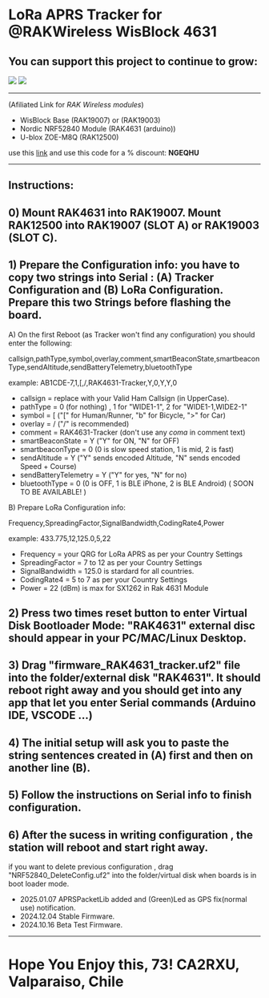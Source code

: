 # LoRa APRS Tracker for @RAKWireless WisBlock 4631

## You can support this project to continue to grow:

[<img src="https://github.com/richonguzman/LoRa_APRS_Tracker/blob/main/images/github-sponsors.png">](https://github.com/sponsors/richonguzman)     [<img src="https://github.com/richonguzman/LoRa_APRS_Tracker/blob/main/images/paypalme.png">](http://paypal.me/richonguzman)


____________________________________________________

(Afiliated Link for _RAK Wireless modules_)
- WisBlock Base (RAK19007) or (RAK19003)
- Nordic NRF52840 Module (RAK4631 (arduino))
- U-blox ZOE-M8Q (RAK12500)


use this [link](https://url887.kickbooster.me/ls/click?upn=u001.rQqRChuldMyo9N3mcAI-2Bf2HF4aYB25xf7FmEbkTD-2BJPmW97aq6-2B-2FsJ-2Bmlj5qFSiRdEpe_HprRZeuCAf4z5NFKRFYVqVTXOS-2BXsX0r3A0LUEEvoKoVT4iXCw6WQzI4ENLL8PaHnA5P-2FfDxuqrI3BcZFumGrXLnv2loo9gjcgIq9nFjxNVnpvRELoEngdGoZ2c6LLp9d5dG2XTKk392BOczHQ4-2FI0zKhFh-2Bb0WE4jPKmIqiFNgFcgzMUX7xZbXw0clvgX1O73KOkJ8DxmsiqLmjWPqedJyfiYfDYsb-2Bcnj6SBY-2FQluqo3JG-2BszK7JDHe-2BUxc-2FjfIDyALruYuOxxrU0z4dO0-2Fw-3D-3D) and use this code for a % discount: **NGEQHU**

____________________________________________________


## Instructions:

## 0) Mount RAK4631 into RAK19007. Mount RAK12500 into RAK19007 (SLOT A) or RAK19003 (SLOT C).

## 1) Prepare the Configuration info: you have to copy two strings into __Serial__ : (A) Tracker Configuration and (B) LoRa Configuration. Prepare this two Strings before flashing the board.

A) On the first Reboot (as Tracker won't find any configuration) you should enter the following:

callsign,pathType,symbol,overlay,comment,smartBeaconState,smartbeaconType,sendAltitude,sendBatteryTelemetry,bluetoothType

example: AB1CDE-7,1,[,/,RAK4631-Tracker,Y,0,Y,Y,0


- callsign             = replace with your Valid Ham Callsign (in UpperCase).
- pathType             = 0 (for nothing) , 1 for "WIDE1-1", 2 for "WIDE1-1,WIDE2-1"
- symbol               = [ ("[" for Human/Runner, "b" for Bicycle, ">" for Car)
- overlay              = / ("/" is recommended)
- comment              = RAK4631-Tracker (don't use any *coma* in comment text)
- smartBeaconState     = Y ("Y" for ON, "N" for OFF)
- smartbeaconType      = 0 (0 is slow speed station, 1 is mid, 2 is fast)
- sendAltitude         = Y ("Y" sends encoded Altitude, "N" sends encoded Speed + Course)
- sendBatteryTelemetry = Y ("Y" for yes, "N" for no)
- bluetoothType        = 0 (0 is OFF, 1 is BLE iPhone, 2 is BLE Android) ( SOON TO BE AVAILABLE! )

B) Prepare LoRa Configuration info:

Frequency,SpreadingFactor,SignalBandwidth,CodingRate4,Power

example: 433.775,12,125.0,5,22

- Frequency       = your QRG for LoRa APRS as per your Country Settings
- SpreadingFactor = 7 to 12 as per your Country Settings
- SignalBandwidth = 125.0 is stardard for all countries.
- CodingRate4     = 5 to 7 as per your Country Settings
- Power           = 22 (dBm) is max for SX1262 in Rak 4631 Module


## 2) Press two times reset button to enter Virtual Disk Bootloader Mode: "RAK4631" external disc should appear in your PC/MAC/Linux Desktop.

## 3) Drag "firmware_RAK4631_tracker.uf2" file into the folder/external disk "RAK4631". It should reboot right away and you should get into any app that let you enter __Serial__ commands (Arduino IDE, VSCODE ...)

## 4) The initial setup will ask you to paste the string sentences created in __(A)__ first and then on another line __(B)__.

## 5) Follow the instructions on __Serial__ info to finish configuration.

## 6) After the sucess in writing configuration , the station will reboot and start right away.

   
if you want to delete previous configuration , drag "NRF52840_DeleteConfig.uf2" into the folder/virtual disk when boards is in boot loader mode.

- 2025.01.07 APRSPacketLib added and (Green)Led as GPS fix(normal use) notification.
- 2024.12.04 Stable Firmware.
- 2024.10.16 Beta Test Firmware.

___________________________________________________

# Hope You Enjoy this, 73! CA2RXU, Valparaiso, Chile

